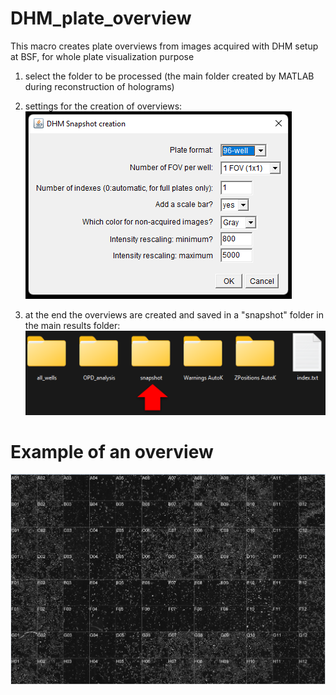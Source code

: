 # DHM_plate_overview
This macro creates plate overviews from images acquired with DHM setup at BSF, for whole plate visualization purpose

1) select the folder to be processed (the main folder created by MATLAB during reconstruction of holograms)

2) settings for the creation of overviews:
![Image](https://github.com/FabienKuttler/DHM_plate_overview/blob/main/DHM.png)

3) at the end the overviews are created and saved in a "snapshot" folder in the main results folder:
![Image](https://github.com/FabienKuttler/DHM_plate_overview/blob/main/results.png)

# Example of an overview
![Image](https://github.com/FabienKuttler/DHM_plate_overview/blob/main/example.png)


